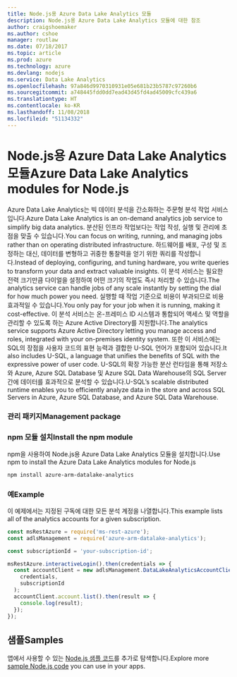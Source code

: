 ```yaml
---
title: Node.js용 Azure Data Lake Analytics 모듈
description: Node.js용 Azure Data Lake Analytics 모듈에 대한 참조
author: craigshoemaker
ms.author: cshoe
manager: routlaw
ms.date: 07/18/2017
ms.topic: article
ms.prod: azure
ms.technology: azure
ms.devlang: nodejs
ms.service: Data Lake Analytics
ms.openlocfilehash: 97a846d9970310931e05e681b23b5787c97260b6
ms.sourcegitcommit: a748445fdd0dd7ead43d45fd4ad45009cfc439a6
ms.translationtype: HT
ms.contentlocale: ko-KR
ms.lasthandoff: 11/08/2018
ms.locfileid: "51134332"
---
```

# <a name="azure-data-lake-analytics-modules-for-nodejs"></a><span data-ttu-id="3cca9-103">Node.js용 Azure Data Lake Analytics 모듈</span><span class="sxs-lookup"><span data-stu-id="3cca9-103">Azure Data Lake Analytics modules for Node.js</span></span>

<span data-ttu-id="3cca9-104">Azure Data Lake Analytics는 빅 데이터 분석을 간소화하는 주문형 분석 작업 서비스입니다.</span><span class="sxs-lookup"><span data-stu-id="3cca9-104">Azure Data Lake Analytics is an on-demand analytics job service to simplify big data analytics.</span></span> <span data-ttu-id="3cca9-105">분산된 인프라 작업보다는 작업 작성, 실행 및 관리에 초점을 맞출 수 있습니다.</span><span class="sxs-lookup"><span data-stu-id="3cca9-105">You can focus on writing, running, and managing jobs rather than on operating distributed infrastructure.</span></span> <span data-ttu-id="3cca9-106">하드웨어를 배포, 구성 및 조정하는 대신, 데이터를 변형하고 귀중한 통찰력을 얻기 위한 쿼리를 작성합니다.</span><span class="sxs-lookup"><span data-stu-id="3cca9-106">Instead of deploying, configuring, and tuning hardware, you write queries to transform your data and extract valuable insights.</span></span> <span data-ttu-id="3cca9-107">이 분석 서비스는 필요한 전력 크기만큼 다이얼을 설정하여 어떤 크기의 작업도 즉시 처리할 수 있습니다.</span><span class="sxs-lookup"><span data-stu-id="3cca9-107">The analytics service can handle jobs of any scale instantly by setting the dial for how much power you need.</span></span> <span data-ttu-id="3cca9-108">실행할 때 작업 기준으로 비용이 부과되므로 비용 효과적일 수 있습니다.</span><span class="sxs-lookup"><span data-stu-id="3cca9-108">You only pay for your job when it is running, making it cost-effective.</span></span> <span data-ttu-id="3cca9-109">이 분석 서비스는 온-프레미스 ID 시스템과 통합되어 액세스 및 역할을 관리할 수 있도록 하는 Azure Active Directory를 지원합니다.</span><span class="sxs-lookup"><span data-stu-id="3cca9-109">The analytics service supports Azure Active Directory letting you manage access and roles, integrated with your on-premises identity system.</span></span> <span data-ttu-id="3cca9-110">또한 이 서비스에는 SQL의 장점을 사용자 코드의 표현 능력과 결합한 U-SQL 언어가 포함되어 있습니다.</span><span class="sxs-lookup"><span data-stu-id="3cca9-110">It also includes U-SQL, a language that unifies the benefits of SQL with the expressive power of user code.</span></span> <span data-ttu-id="3cca9-111">U-SQL의 확장 가능한 분산 런타임을 통해 저장소와 Azure, Azure SQL Database 및 Azure SQL Data Warehouse의 SQL Server 간에 데이터를 효과적으로 분석할 수 있습니다.</span><span class="sxs-lookup"><span data-stu-id="3cca9-111">U-SQL’s scalable distributed runtime enables you to efficiently analyze data in the store and across SQL Servers in Azure, Azure SQL Database, and Azure SQL Data Warehouse.</span></span>

### <a name="management-package"></a><span data-ttu-id="3cca9-112">관리 패키지</span><span class="sxs-lookup"><span data-stu-id="3cca9-112">Management package</span></span>

### <a name="install-the-npm-module"></a><span data-ttu-id="3cca9-113">npm 모듈 설치</span><span class="sxs-lookup"><span data-stu-id="3cca9-113">Install the npm module</span></span>

<span data-ttu-id="3cca9-114">npm을 사용하여 Node.js용 Azure Data Lake Analytics 모듈을 설치합니다.</span><span class="sxs-lookup"><span data-stu-id="3cca9-114">Use npm to install the Azure Data Lake Analytics modules for Node.js</span></span>

```bash
npm install azure-arm-datalake-analytics
```

### <a name="example"></a><span data-ttu-id="3cca9-115">예</span><span class="sxs-lookup"><span data-stu-id="3cca9-115">Example</span></span>

<span data-ttu-id="3cca9-116">이 예제에서는 지정된 구독에 대한 모든 분석 계정을 나열합니다.</span><span class="sxs-lookup"><span data-stu-id="3cca9-116">This example lists all of the analytics accounts for a given subscription.</span></span>

```javascript
const msRestAzure = require('ms-rest-azure');
const adlsManagement = require('azure-arm-datalake-analytics');

const subscriptionId = 'your-subscription-id';

msRestAzure.interactiveLogin().then(credentials => {
  const accountClient = new adlsManagement.DataLakeAnalyticsAccountClient(
    credentials,
    subscriptionId
  );
  accountClient.account.list().then(result => {
    console.log(result);
  });
});
```

## <a name="samples"></a><span data-ttu-id="3cca9-117">샘플</span><span class="sxs-lookup"><span data-stu-id="3cca9-117">Samples</span></span>

<span data-ttu-id="3cca9-118">앱에서 사용할 수 있는 [Node.js 샘플 코드](https://azure.microsoft.com/resources/samples/?platform=nodejs)를 추가로 탐색합니다.</span><span class="sxs-lookup"><span data-stu-id="3cca9-118">Explore more [sample Node.js code](https://azure.microsoft.com/resources/samples/?platform=nodejs) you can use in your apps.</span></span>
